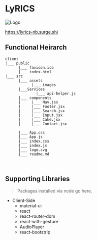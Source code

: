 # LyRICS
![Logo](https://imgur.com/nEM3LCD.png)

 https://lyrics-nb.surge.sh/ 

## Functional Heirarch

```
client
|___ public
      |___ favicon.ico
      |___ index.html
|___ src
      |___ assets
            |___ images 
      |___Services
      		  |___ api-helper.js         
      |___ components
      |     |___ Nav.jsx
      |     |___ Footer.jsx
	  |     |___ Search.jsx
      |     |___ Input.jsx
      |     |___ Cake.jsx
	  |     |___ Contact.jsx

      |___ App.css
      |___ App.js
      |___ index.css
      |___ index.js
      |___ logo.svg
      |___ readme.md
```


<br>

## Supporting Libraries

> Packages installed via node go here.


* Client-Side
  * material-ui
  * react
  * react-router-dom
  * react-with-gesture
  * AudioPlayer
  * react-bootstrip
  

<br>
<br>
